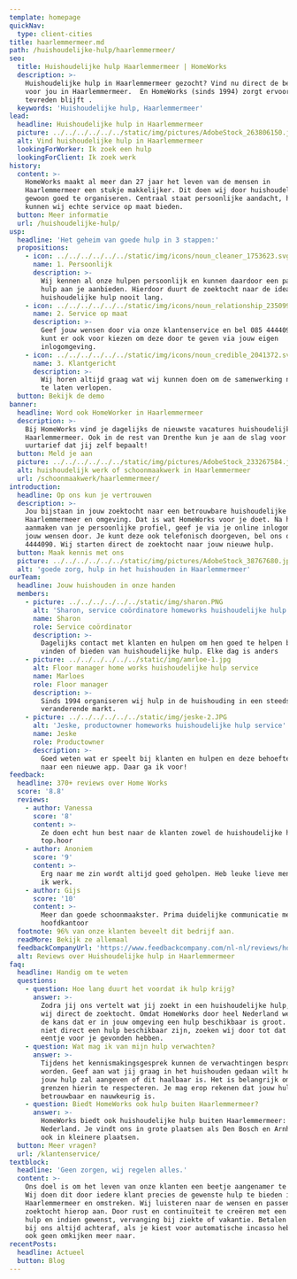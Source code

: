 ```yaml
---
template: homepage
quickNav:
  type: client-cities
title: haarlemmermeer.md
path: /huishoudelijke-hulp/haarlemmermeer/
seo:
  title: Huishoudelijke hulp Haarlemmermeer | HomeWorks
  description: >-
    Huishoudelijke hulp in Haarlemmermeer gezocht? Vind nu direct de beste hulp
    voor jou in Haarlemmermeer.  En HomeWorks (sinds 1994) zorgt ervoor dat je 
    tevreden blijft .
  keywords: 'Huishoudelijke hulp, Haarlemmermeer'
lead:
  headline: Huishoudelijke hulp in Haarlemmermeer
  picture: ../../../../../../static/img/pictures/AdobeStock_263806150.jpg
  alt: Vind huishoudelijke hulp in Haarlemmermeer
  lookingForWorker: Ik zoek een hulp
  lookingForClient: Ik zoek werk
history:
  content: >-
    HomeWorks maakt al meer dan 27 jaar het leven van de mensen in
    Haarlemmermeer een stukje makkelijker. Dit doen wij door huishoudelijke hulp
    gewoon goed te organiseren. Centraal staat persoonlijke aandacht, hierdoor
    kunnen wij echte service op maat bieden.
  button: Meer informatie
  url: /huishoudelijke-hulp/
usp:
  headline: 'Het geheim van goede hulp in 3 stappen:'
  propositions:
    - icon: ../../../../../../static/img/icons/noun_cleaner_1753623.svg
      name: 1. Persoonlijk
      description: >-
        Wij kennen al onze hulpen persoonlijk en kunnen daardoor een passende
        hulp aan je aanbieden. Hierdoor duurt de zoektocht naar de ideale
        huishoudelijke hulp nooit lang.
    - icon: ../../../../../../static/img/icons/noun_relationship_2350997.svg
      name: 2. Service op maat
      description: >-
        Geef jouw wensen door via onze klantenservice en bel 085 4444090. Je
        kunt er ook voor kiezen om deze door te geven via jouw eigen
        inlogomgeving.
    - icon: ../../../../../../static/img/icons/noun_credible_2041372.svg
      name: 3. Klantgericht
      description: >-
        Wij horen altijd graag wat wij kunnen doen om de samenwerking nog beter
        te laten verlopen.
  button: Bekijk de demo
banner:
  headline: Word ook HomeWorker in Haarlemmermeer
  description: >-
    Bij HomeWorks vind je dagelijks de nieuwste vacatures huishoudelijke hulp in
    Haarlemmermeer. Ook in de rest van Drenthe kun je aan de slag voor een
    uurtarief dat jij zelf bepaalt!
  button: Meld je aan
  picture: ../../../../../../static/img/pictures/AdobeStock_233267584.jpg
  alt: huishoudelijk werk of schoonmaakwerk in Haarlemmermeer
  url: /schoonmaakwerk/haarlemmermeer/
introduction:
  headline: Op ons kun je vertrouwen
  description: >-
    Jou bijstaan in jouw zoektocht naar een betrouwbare huishoudelijke hulp in
    Haarlemmermeer en omgeving. Dat is wat HomeWorks voor je doet. Na het
    aanmaken van je persoonlijke profiel, geef je via je online inlogomgeving
    jouw wensen door. Je kunt deze ook telefonisch doorgeven, bel ons op 085
    4444090. Wij starten direct de zoektocht naar jouw nieuwe hulp.
  button: Maak kennis met ons
  picture: ../../../../../../static/img/pictures/AdobeStock_38767680.jpg
  alt: 'goede zorg, hulp in het huishouden in Haarlemmermeer'
ourTeam:
  headline: Jouw huishouden in onze handen
  members:
    - picture: ../../../../../../static/img/sharon.PNG
      alt: 'Sharon, service coördinatore homeworks huishoudelijke hulp service'
      name: Sharon
      role: Service coördinator
      description: >-
        Dagelijks contact met klanten en hulpen om hen goed te helpen bij het
        vinden of bieden van huishoudelijke hulp. Elke dag is anders
    - picture: ../../../../../../static/img/amrloe-1.jpg
      alt: Floor manager home works huishoudelijke hulp service
      name: Marloes
      role: Floor manager
      description: >-
        Sinds 1994 organiseren wij hulp in de huishouding in een steeds
        veranderende markt.
    - picture: ../../../../../../static/img/jeske-2.JPG
      alt: 'Jeske, productowner homeworks huishoudelijke hulp service'
      name: Jeske
      role: Productowner
      description: >-
        Goed weten wat er speelt bij klanten en hulpen en deze behoefte vertalen
        naar een nieuwe app. Daar ga ik voor!
feedback:
  headline: 370+ reviews over Home Works
  score: '8.8'
  reviews:
    - author: Vanessa
      score: '8'
      content: >-
        Ze doen echt hun best naar de klanten zowel de huishoudelijke hulpen
        top.hoor
    - author: Anoniem
      score: '9'
      content: >-
        Erg naar me zin wordt altijd goed geholpen. Heb leuke lieve mensen waar
        ik werk.
    - author: Gijs
      score: '10'
      content: >-
        Meer dan goede schoonmaakster. Prima duidelijke communicatie met het
        hoofdkantoor
  footnote: 96% van onze klanten beveelt dit bedrijf aan.
  readMore: Bekijk ze allemaal
  feedbackCompanyUrl: 'https://www.feedbackcompany.com/nl-nl/reviews/home-works/'
  alt: Reviews over Huishoudelijke hulp in Haarlemmermeer
faq:
  headline: Handig om te weten
  questions:
    - question: Hoe lang duurt het voordat ik hulp krijg?
      answer: >-
        Zodra jij ons vertelt wat jij zoekt in een huishoudelijke hulp, starten
        wij direct de zoektocht. Omdat HomeWorks door heel Nederland werkt, is
        de kans dat er in jouw omgeving een hulp beschikbaar is groot. Mocht er
        niet direct een hulp beschikbaar zijn, zoeken wij door tot dat wij er
        eentje voor je gevonden hebben.
    - question: Wat mag ik van mijn hulp verwachten?
      answer: >-
        Tijdens het kennismakingsgesprek kunnen de verwachtingen besproken
        worden. Geef aan wat jij graag in het huishouden gedaan wilt hebben en
        jouw hulp zal aangeven of dit haalbaar is. Het is belangrijk om elkaars
        grenzen hierin te respecteren. Je mag erop rekenen dat jouw hulp
        betrouwbaar en nauwkeurig is. 
    - question: Biedt HomeWorks ook hulp buiten Haarlemmermeer?
      answer: >-
        HomeWorks biedt ook huishoudelijke hulp buiten Haarlemmermeer: door heel
        Nederland. Je vindt ons in grote plaatsen als Den Bosch en Arnhem maar
        ook in kleinere plaatsen.
  button: Meer vragen?
  url: /klantenservice/
textblock:
  headline: 'Geen zorgen, wij regelen alles.'
  content: >-
    Ons doel is om het leven van onze klanten een beetje aangenamer te maken.
    Wij doen dit door iedere klant precies de gewenste hulp te bieden in
    Haarlemmermeer en omstreken. Wij luisteren naar de wensen en passen onze
    zoektocht hierop aan. Door rust en continuïteit te creëren met een vaste
    hulp en indien gewenst, vervanging bij ziekte of vakantie. Betalen doe je
    bij ons altijd achteraf, als je kiest voor automatische incasso heb je hier
    ook geen omkijken meer naar.
recentPosts:
  headline: Actueel
  button: Blog
---
```


